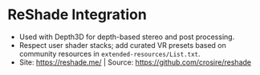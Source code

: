 # ReShade Integration

- Used with Depth3D for depth-based stereo and post processing.
- Respect user shader stacks; add curated VR presets based on community resources in `extended-resources/List.txt`.
- Site: https://reshade.me/ | Source: https://github.com/crosire/reshade
